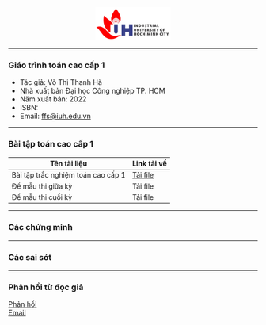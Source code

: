 <p align="center">
  <img width="30%" src="figures/iuh.png">
</p>

-----

### Giáo trình toán cao cấp 1
- Tác giả: Võ Thị Thanh Hà
- Nhà xuất bản Đại học Công nghiệp TP. HCM
- Năm xuất bản: 2022
- ISBN: 
- Email: ffs@iuh.edu.vn

-----

### Bài tập toán cao cấp 1
|Tên tài liệu                      | Link tải về |
|----------------------------------|-------------|
|Bài tập trắc nghiệm toán cao cấp 1|[Tải file ](https://github.com/khoacoban/toancaocap1/raw/main/Bai_Tap_Toan_CC_1.pdf)|
|Đề mẫu thi giữa kỳ|Tải file|
|Đề mẫu thi cuối kỳ|Tải file|


-----

### Các chứng minh

-----

### Các sai sót

-----

### Phản hồi từ đọc giả
[Phản hồi](https://github.com/khoacoban/toancaocap1/issues)\
[Email ](mailto:ffs@iuh.edu.vn)
